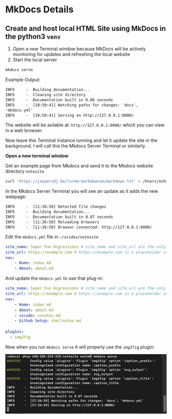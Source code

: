 




# MkDocs Details

## Create and host local HTML Site using MkDocs in the python3 `venv`

1. Open a new Terminal window because MkDocs will be actively monitoring for updates and refreshing the local website
2. Start the local server
```bash
mkdocs serve
```

Example Output:
```
INFO     -  Building documentation...
INFO     -  Cleaning site directory
INFO     -  Documentation built in 0.06 seconds
INFO     -  [10:50:41] Watching paths for changes: 'docs', 'mkdocs.yml'
INFO     -  [10:50:41] Serving on http://127.0.0.1:8000/
```

The website will be avilable at: `http://127.0.0.1:8000/`  which you can view in a web browser.

Now leave this Terminal instance running and let it update the site in the background. I will call this the Mkdocs Server Terminal or similarly.

**Open a new terminal window**

Get an example page from Mkdocs and send it to the Mkdocs website directory `notesite`
```bash
curl 'https://jaspervdj.be/lorem-markdownum/markdown.txt' > /Users/eshim/scidev/notesite/docs/about.md
```

In the Mkdocs Server Terminal you will see an update as it adds the new webpage:
```
INFO     -  [11:36:50] Detected file changes
INFO     -  Building documentation...
INFO     -  Documentation built in 0.07 seconds
INFO     -  [11:36:50] Reloading browsers
INFO     -  [11:36:50] Browser connected: http://127.0.0.1:8000/
```

Edit the `mkdocs.yml` file in `~/scidev/notesite`
```yaml
site_name: Super Fun Digressions # site_name and site_url are the only required fields
site_url: https://example.com # https://example.com is a placeholder value
nav: 
    - Home: index.md
    - About: about.md
```

And update the `mkdocs.yml` to use that plug-in:
```yaml
site_name: Super Fun Digressions # site_name and site_url are the only required fields
site_url: https://example.com # https://example.com is a placeholder value
nav: 
    - Home: index.md
    - About: about.md
    - vscode: vsnotes.md
    - Github Setup: shellnotes.md 

plugins:
  - img2fig
```

Now when you run `mkdocs serve` it will properly use the `img2fig` plugin:

![mkdocs serve with img2fig plugin enabled](notesite/img/mkDocsExample-enablingPackage.png)

